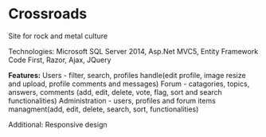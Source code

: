 Crossroads
==========

Site for rock and metal culture

Technologies: Microsoft SQL Server 2014, Asp.Net MVC5, Entity Framework Code First, Razor, Ajax, JQuery

<strong>Features:</strong>
Users - filter, search, profiles handle(edit profile, image resize and upload, profile comments and messages)
Forum - catagories, topics, answers, comments (add, edit, delete, vote, flag, sort and search functionalities)
Administration - users, profiles and forum items managment(add, edit, delete, search, sort, functionalities)

Additional: Responsive design
